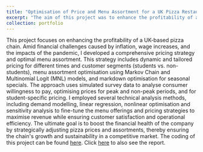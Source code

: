 ```yaml
---
title: "Optimisation of Price and Menu Assortment for a UK Pizza Restaurant Chain"
excerpt: "The aim of this project was to enhance the profitability of a UK-based pizza chain facing financial challenges. I developed a comprehensive pricing strategy that includes dynamic pricing, tailored pricing for students, and menu assortment optimization. Utilising simulated consumer data, the strategy focuses on optimising prices for peak and non-peak periods and special student rates. I used techniques like demand modeling, linear regression and optimization models to adjust pricing and menu offerings strategically, aiming to maximise revenue and ensure operational efficiency in response to economic pressures. <br/><img src='/images/pizza.webp'>"
collection: portfolio
---
```

This project focuses on enhancing the profitability of a UK-based pizza chain. Amid financial challenges caused by inflation, wage increases, and the impacts of 
the pandemic, I developed a comprehensive pricing strategy and optimal menu assortment. This strategy includes dynamic and tailored pricing for different times and customer 
segments (students vs. non-students), menu assortment optimisation using Markov Chain and Multinomial Logit (MNL) models, and markdown optimisation for seasonal specials.
The approach uses simulated survey data to analyse consumer willingness to pay, optimising prices for peak and non-peak periods, and for student-specific pricing. 
I employed several technical analysis methods, including demand modelling, linear regression, nonlinear optimisation and sensitivity analysis to fine-tune the menu offerings and 
pricing strategies to maximise revenue while ensuring customer satisfaction and operational efficiency. The ultimate goal is to boost the financial health of the company by 
strategically adjusting pizza prices and assortments, thereby ensuring the chain's growth and sustainability in a competitive market. The coding of this project can be found [here](https://github.com/giuseppeinc96/Data-Driven-Projects/tree/3ca6a07396b0b7b92a7995588cb1aed347080250/Pizza%20Pilgrims%20Price%20Optimisation). Click [here](https://github.com/giuseppeinc96/Data-Driven-Projects/blob/main/Pizza%20Pilgrims%20Price%20Optimisation/Report-Pizza%20Pilgrims%20Price%20Menu%20Optimisation.pdf) to also see the report. 


